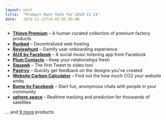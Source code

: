 ```yaml
---
layout: post
title:  "Product Hunt Tech for 2019-11-11"
date:   2019-11-12T14:05:05-05:00
---
```


* **[Thieve Premium](https://www.producthunt.com/posts/thieve-premium?utm_campaign=producthunt-api&utm_medium=api&utm_source=Application%3A+Daily+Digest+RSS+%28ID%3A+3202%29)** – A human curated collection of premium factory products
* **[Runkod](https://www.producthunt.com/posts/runkod?utm_campaign=producthunt-api&utm_medium=api&utm_source=Application%3A+Daily+Digest+RSS+%28ID%3A+3202%29)** – Decentralized web hosting
* **[Reviewhunt](https://www.producthunt.com/posts/reviewhunt-1?utm_campaign=producthunt-api&utm_medium=api&utm_source=Application%3A+Daily+Digest+RSS+%28ID%3A+3202%29)** – Gamify user onboarding experience
* **[AUX by Facebook](https://www.producthunt.com/posts/aux-by-facebook?utm_campaign=producthunt-api&utm_medium=api&utm_source=Application%3A+Daily+Digest+RSS+%28ID%3A+3202%29)** – A social music listening app from Facebook
* **[Plum Contacts](https://www.producthunt.com/posts/plum-contacts?utm_campaign=producthunt-api&utm_medium=api&utm_source=Application%3A+Daily+Digest+RSS+%28ID%3A+3202%29)** – Keep your relationships fresh
* **[Squawk](https://www.producthunt.com/posts/squawk?utm_campaign=producthunt-api&utm_medium=api&utm_source=Application%3A+Daily+Digest+RSS+%28ID%3A+3202%29)** – The first Tweet to video tool
* **[Pastryy](https://www.producthunt.com/posts/pastryy?utm_campaign=producthunt-api&utm_medium=api&utm_source=Application%3A+Daily+Digest+RSS+%28ID%3A+3202%29)** – Quickly get feedback on the designs you've created
* **[Website Carbon Calculator](https://www.producthunt.com/posts/website-carbon-calculator?utm_campaign=producthunt-api&utm_medium=api&utm_source=Application%3A+Daily+Digest+RSS+%28ID%3A+3202%29)** – Find out the how much CO2 your website emits
* **[Bump by Facebook](https://www.producthunt.com/posts/bump-by-facebook?utm_campaign=producthunt-api&utm_medium=api&utm_source=Application%3A+Daily+Digest+RSS+%28ID%3A+3202%29)** – Start fun, anonymous chats with people in your community
* **[uphere.space](https://www.producthunt.com/posts/uphere-space?utm_campaign=producthunt-api&utm_medium=api&utm_source=Application%3A+Daily+Digest+RSS+%28ID%3A+3202%29)** – Realtime tracking and prediction for thousands of satellites

… and [9 more](https://www.producthunt.com/tech) products